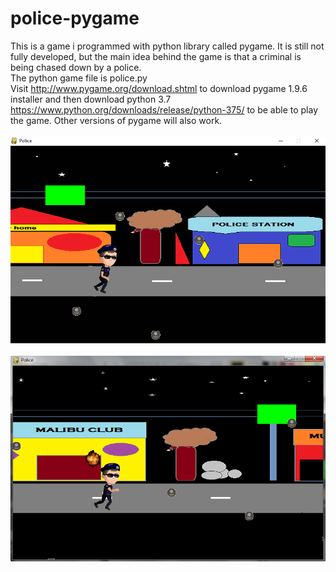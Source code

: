 # police-pygame
This is a game i programmed with python library called pygame. It is still not fully developed, but the main idea behind the game is that a criminal is being chased down by a police.
<br>
The python game file is police.py
<br>
Visit http://www.pygame.org/download.shtml to download pygame 1.9.6 installer and then download python 3.7 https://www.python.org/downloads/release/python-375/ to be able to play the game. Other versions of pygame will also work.
<br>
<br>
<img src="https://github.com/Nafsun/police-pygame/blob/master/police output.png" alt="Police Image">
<br><br>
<img src="https://github.com/Nafsun/police-pygame/blob/master/game picture.png" alt="Police Image">
